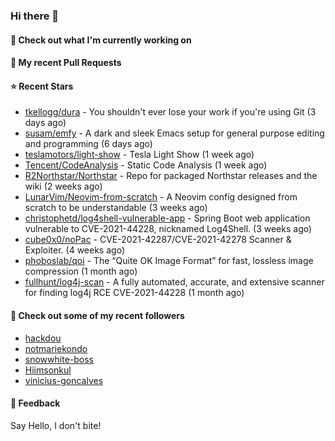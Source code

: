 ### Hi there 👋

#### 👷 Check out what I'm currently working on

#### 🔨 My recent Pull Requests


#### ⭐ Recent Stars

- [tkellogg/dura](https://github.com/tkellogg/dura) - You shouldn&#39;t ever lose your work if you&#39;re using Git (3 days ago)
- [susam/emfy](https://github.com/susam/emfy) - A dark and sleek Emacs setup for general purpose editing and programming (6 days ago)
- [teslamotors/light-show](https://github.com/teslamotors/light-show) - Tesla Light Show (1 week ago)
- [Tencent/CodeAnalysis](https://github.com/Tencent/CodeAnalysis) - Static Code Analysis (1 week ago)
- [R2Northstar/Northstar](https://github.com/R2Northstar/Northstar) - Repo for packaged Northstar releases and the wiki (2 weeks ago)
- [LunarVim/Neovim-from-scratch](https://github.com/LunarVim/Neovim-from-scratch) - A Neovim config designed from scratch to be understandable (3 weeks ago)
- [christophetd/log4shell-vulnerable-app](https://github.com/christophetd/log4shell-vulnerable-app) - Spring Boot web application vulnerable to CVE-2021-44228, nicknamed Log4Shell. (3 weeks ago)
- [cube0x0/noPac](https://github.com/cube0x0/noPac) - CVE-2021-42287/CVE-2021-42278 Scanner &amp; Exploiter. (4 weeks ago)
- [phoboslab/qoi](https://github.com/phoboslab/qoi) - The “Quite OK Image Format” for fast, lossless image compression (1 month ago)
- [fullhunt/log4j-scan](https://github.com/fullhunt/log4j-scan) - A fully automated, accurate, and extensive scanner for finding log4j RCE CVE-2021-44228  (1 month ago)

#### 👯 Check out some of my recent followers

- [hackdou](https://github.com/hackdou)
- [notmariekondo](https://github.com/notmariekondo)
- [snowwhite-boss](https://github.com/snowwhite-boss)
- [Hiimsonkul](https://github.com/Hiimsonkul)
- [vinicius-goncalves](https://github.com/vinicius-goncalves)

#### 💬 Feedback

Say Hello, I don't bite!